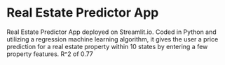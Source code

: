 # Real Estate Predictor App 

Real Estate Predictor App deployed on Streamlit.io. Coded in Python and utilizing a regression machine learning algorithm, it gives the user a price prediction for a real estate property within 10 states by entering a few property features. R^2 of 0.77
